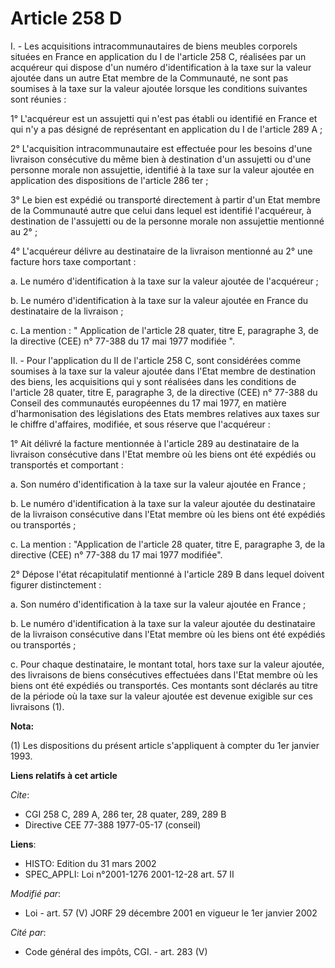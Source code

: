 # Article 258 D

I. - Les acquisitions intracommunautaires de biens meubles corporels situées en France en application du I de l'article 258
C, réalisées par un acquéreur qui dispose d'un numéro d'identification à la taxe sur la valeur ajoutée dans un autre Etat
membre de la Communauté, ne sont pas soumises à la taxe sur la valeur ajoutée lorsque les conditions suivantes sont réunies :

1° L'acquéreur est un assujetti qui n'est pas établi ou identifié en France et qui n'y a pas désigné de représentant en
application du I de l'article 289 A ;

2° L'acquisition intracommunautaire est effectuée pour les besoins d'une livraison consécutive du même bien à destination
d'un assujetti ou d'une personne morale non assujettie, identifié à la taxe sur la valeur ajoutée en application des
dispositions de l'article 286 ter ;

3° Le bien est expédié ou transporté directement à partir d'un Etat membre de la Communauté autre que celui dans lequel est
identifié l'acquéreur, à destination de l'assujetti ou de la personne morale non assujettie mentionné au 2° ;

4° L'acquéreur délivre au destinataire de la livraison mentionné au 2° une facture hors taxe comportant :

a. Le numéro d'identification à la taxe sur la valeur ajoutée de l'acquéreur ;

b. Le numéro d'identification à la taxe sur la valeur ajoutée en France du destinataire de la livraison ;

c. La mention : " Application de l'article 28 quater, titre E, paragraphe 3, de la directive (CEE) n° 77-388 du 17 mai 1977
modifiée ".

II. - Pour l'application du II de l'article 258 C, sont considérées comme soumises à la taxe sur la valeur ajoutée dans
l'Etat membre de destination des biens, les acquisitions qui y sont réalisées dans les conditions de l'article 28 quater,
titre E, paragraphe 3, de la directive (CEE) n° 77-388 du Conseil des communautés européennes du 17 mai 1977, en matière
d'harmonisation des législations des Etats membres relatives aux taxes sur le chiffre d'affaires, modifiée, et sous réserve
que l'acquéreur :

1° Ait délivré la facture mentionnée à l'article 289 au destinataire de la livraison consécutive dans l'Etat membre où les
biens ont été expédiés ou transportés et comportant :

a. Son numéro d'identification à la taxe sur la valeur ajoutée en France ;

b. Le numéro d'identification à la taxe sur la valeur ajoutée du destinataire de la livraison consécutive dans l'Etat membre
où les biens ont été expédiés ou transportés ;

c. La mention : "Application de l'article 28 quater, titre E, paragraphe 3, de la directive (CEE) n° 77-388 du 17 mai 1977
modifiée".

2° Dépose l'état récapitulatif mentionné à l'article 289 B dans lequel doivent figurer distinctement :

a. Son numéro d'identification à la taxe sur la valeur ajoutée en France ;

b. Le numéro d'identification à la taxe sur la valeur ajoutée du destinataire de la livraison consécutive dans l'Etat membre
où les biens ont été expédiés ou transportés ;

c. Pour chaque destinataire, le montant total, hors taxe sur la valeur ajoutée, des livraisons de biens consécutives
effectuées dans l'Etat membre où les biens ont été expédiés ou transportés. Ces montants sont déclarés au titre de la période
où la taxe sur la valeur ajoutée est devenue exigible sur ces livraisons (1).

**Nota:**

(1) Les dispositions du présent article s'appliquent à compter du 1er janvier 1993.

**Liens relatifs à cet article**

_Cite_:

  - CGI 258 C, 289 A, 286 ter, 28 quater, 289, 289 B
  - Directive CEE 77-388 1977-05-17 (conseil)

**Liens**:

  - HISTO: Edition du 31 mars 2002
  - SPEC_APPLI: Loi n°2001-1276 2001-12-28 art. 57 II

_Modifié par_:

  - Loi - art. 57 (V) JORF 29 décembre 2001 en vigueur le 1er janvier 2002

_Cité par_:

  - Code général des impôts, CGI. - art. 283 (V)
